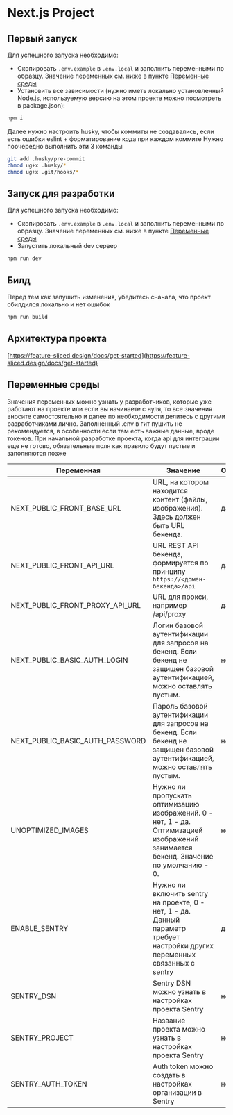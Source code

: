# Next.js Project

## Первый запуск

Для успешного запуска необходимо:

- Скопировать `.env.example` в `.env.local` и заполнить переменными по образцу. Значение переменных см. ниже в пункте [Переменные среды](#переменные-среды)
- Установить все зависимости (нужно иметь локально установленный Node.js, используемую версию на этом проекте можно посмотреть в package.json):

```bash
npm i
```

Далее нужно настроить husky, чтобы коммиты не создавались, если есть ошибки eslint + форматирование кода при каждом коммите
Нужно поочередно выполнить эти 3 команды
```bash
git add .husky/pre-commit
chmod ug+x .husky/*
chmod ug+x .git/hooks/*
```

## Запуск для разработки

Для успешного запуска необходимо:

- Скопировать `.env.example` в `.env.local` и заполнить переменными по образцу. Значение переменных см. ниже в пункте [Переменные среды](#переменные-среды)
- Запустить локальный dev сервер

```bash
npm run dev
```

## Билд

Перед тем как запушить изменения, убедитесь сначала, что проект сбилдился локально и нет ошибок

```bash
npm run build
```

## Архитектура проекта

[https://feature-sliced.design/docs/get-started](https://feature-sliced.design/docs/get-started)

## Переменные среды

Значения переменных можно узнать у разработчиков, которые уже работают на проекте или если вы начинаете с нуля, то все значения вносите самостоятельно и далее по необходимости делитесь с другими разработчиками лично. Заполненный .env в гит пушить не рекомендуется, в особенности если там есть важные данные, вроде токенов.
При начальной разработке проекта, когда api для интеграции еще не готово, обязательные поля как правило будут пустые и заполняются позже

| Переменная                      | Значение                                                                                                                             | Обязательно |
| ------------------------------- |--------------------------------------------------------------------------------------------------------------------------------------|-------------|
| NEXT_PUBLIC_FRONT_BASE_URL      | URL, на котором находится контент (файлы, изображения). Здесь должен быть URL бекенда.                                               | да          |
| NEXT_PUBLIC_FRONT_API_URL       | URL REST API бекенда, формируется по принципу `https://<домен-бекенда>/api`                                                          | да          |
| NEXT_PUBLIC_FRONT_PROXY_API_URL | URL для прокси, например /api/proxy                                                                                                  | да          |
| NEXT_PUBLIC_BASIC_AUTH_LOGIN    | Логин базовой аутентификации для запросов на бекенд. Если бекенд не защищен базовой аутентификацией, можно оставлять пустым.         | нет         |
| NEXT_PUBLIC_BASIC_AUTH_PASSWORD | Пароль базовой аутентификации для запросов на бекенд. Если бекенд не защищен базовой аутентификацией, можно оставлять пустым.        | нет         |
| UNOPTIMIZED_IMAGES              | Нужно ли пропускать оптимизацию изображений. 0 - нет, 1 - да. Оптимизацией изображений занимается бекенд. Значение по умолчанию - 0. | нет         |
| ENABLE_SENTRY                   | Нужно ли включить sentry на проекте, 0 - нет, 1 - да. Данный параметр требует настройки других переменных связанных с sentry         | да          |
| SENTRY_DSN                      | Sentry DSN можно узнать в настройках проекта Sentry                                                                                  | нет         |
| SENTRY_PROJECT                  | Название проекта можно узнать в настройках проекта Sentry                                                                            | нет         |
| SENTRY_AUTH_TOKEN               | Auth token можно создать в настройках организации в Sentry                                                                           | нет         |
